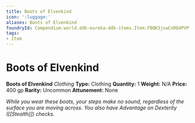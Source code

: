 ```yaml
---
title: Boots of Elvenkind
icon: ':luggage:'
aliases: Boots of Elvenkind
foundryId: Compendium.world.ddb-eureka-ddb-items.Item.FBQK3jswCnRQ4PVP
tags:
- Item
---
```


# Boots of Elvenkind

**Boots of Elvenkind**
_Clothing_
**Type:** Clothing
**Quantity:** 1
**Weight:** N/A
**Price:** 400 gp
**Rarity:** Uncommon
**Attunement:** None

*While you wear these boots, your steps make no sound, regardless of the surface you are moving across. You also have Advantage on Dexterity ([[Stealth]]) checks.*